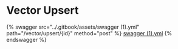 # Vector Upsert

{% swagger src="../.gitbook/assets/swagger (1).yml" path="/vector/upsert/{id}" method="post" %}
[swagger (1).yml](<../.gitbook/assets/swagger (1).yml>)
{% endswagger %}
